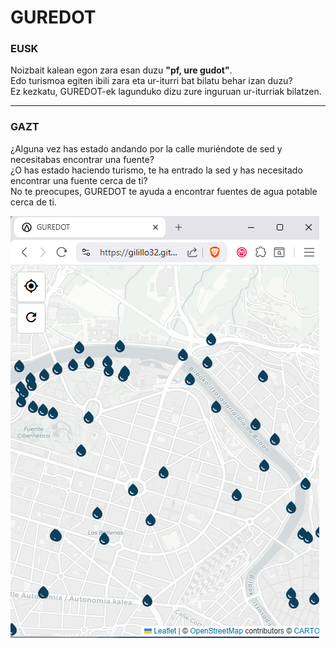 # GUREDOT

### **EUSK**  

Noizbait kalean egon zara esan duzu **"pf, ure gudot"**.  
Edo turismoa egiten ibili zara eta ur-iturri bat bilatu behar izan duzu?  
Ez kezkatu, GUREDOT-ek lagunduko dizu zure inguruan ur-iturriak bilatzen.  

---

### **GAZT**  

¿Alguna vez has estado andando por la calle muriéndote de sed y necesitabas encontrar una fuente?  
¿O has estado haciendo turismo, te ha entrado la sed y has necesitado encontrar una fuente cerca de ti?  
No te preocupes, GUREDOT te ayuda a encontrar fuentes de agua potable cerca de ti.


![img.png](img.png)
